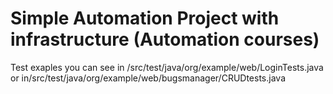 # Simple Automation Project with infrastructure (Automation courses)
Test exaples you can see in /src/test/java/org/example/web/LoginTests.java or in/src/test/java/org/example/web/bugsmanager/CRUDtests.java
